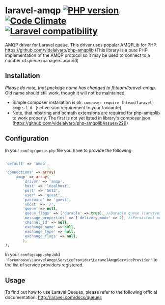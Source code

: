 laravel-amqp [![PHP version](https://badge.fury.io/ph/fhteam%2Flaravel-amqp.svg)](http://badge.fury.io/ph/fhteam%2Flaravel-amqp) [![Code Climate](https://codeclimate.com/github/forumhouseteam/laravel-amqp/badges/gpa.svg)](https://codeclimate.com/github/forumhouseteam/laravel-amqp) [![Laravel compatibility](https://img.shields.io/badge/laravel-5-green.svg)](http://laravel.com/)
============

AMQP driver for Laravel queue. This driver uses popular AMQPLib for PHP: https://github.com/videlalvaro/php-amqplib
(This library is a pure PHP implementation of the AMQP protocol so it may be used to connect to a number of
queue managers around)

Installation
------------

*Please do note, that package name has changed to fhteam/laravel-amqp.* Old name should still work, though it will not be
maintained.

 - Simple composer installation is ok: ```composer require fhteam/laravel-amqp:~1.0 ```
 (set version requirement to your favourite)
 - Note, that mbstring and bcmath extensions are required for php-amqplib to work properly. The first is not yet listed
 in library's composer.json (https://github.com/videlalvaro/php-amqplib/issues/229)

Configuration
------------

In your ```config/queue.php``` file you have to provide the following:

```php

'default' => 'amqp',

'connections' => array(
    'amqp' => array(
        'driver' => 'amqp',
        'host' => 'localhost',
        'port' => '5672',
        'user' => 'guest',
        'password' => 'guest',
        'vhost' => '/',
        'queue' => null,
        'queue_flags' => ['durable' => true], //Durable queue (survives server crash)
        'message_properties' => ['delivery_mode' => 2], //Persistent messages (survives server crash)
        'channel_id' => null,
        'exchange_name' => null,
        'exchange_type' => null,
        'exchange_flags' => null,
        ),
),
```

In your ```config/app.php``` add ```'Forumhouse\LaravelAmqp\ServiceProvider\LaravelAmqpServiceProvider'``` to the list of service 
providers registered.

Usage
------------

To find out how to use Laravel Queues, please refer to the following official documentation: http://laravel.com/docs/queues
